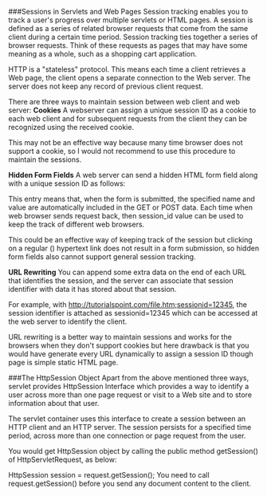 ###Sessions in Servlets and Web Pages
Session tracking enables you to track a user's progress over multiple servlets or HTML pages. A session is defined as a series of related browser requests that come from the same client during a certain time period. Session tracking ties together a series of browser requests. Think of these requests as pages that may have some meaning as a whole, such as a shopping cart application.

HTTP is a "stateless" protocol.  This means each time a client retrieves a Web page, the client opens a separate connection to the Web server. The server does not keep any record of previous client request.

There are three ways to maintain session between web client and web server:
**Cookies**
A webserver can assign a unique session ID as a cookie to each web client and for subsequent requests from the client they can be recognized using the received cookie.

This may not be an effective way because many time browser does not support a cookie, so I would not recommend to use this procedure to maintain the sessions.

**Hidden Form Fields**
A web server can send a hidden HTML form field along with a unique session ID as follows:

<input type="hidden" name="sessionid" value="12345">

This entry means that, when the form is submitted, the specified name and value are automatically included in the GET or POST data. Each time when web browser sends request back, then session_id value can be used to keep the track of different web browsers.

This could be an effective way of keeping track of the session but clicking on a regular (<A HREF...>) hypertext link does not result in a form submission, so hidden form fields also cannot support general session tracking.

**URL Rewriting**
You can append some extra data on the end of each URL that identifies the session, and the server can associate that session identifier with data it has stored about that session.

For example, with http://tutorialspoint.com/file.htm;sessionid=12345, the session identifier is attached as sessionid=12345 which can be accessed at the web server to identify the client.

URL rewriting is a better way to maintain sessions and works for the browsers when they don't support cookies but here drawback is that you would have generate every URL dynamically to assign a session ID though page is simple static HTML page.


###The HttpSession Object
Apart from the above mentioned three ways, servlet provides HttpSession Interface which provides a way to identify a user across more than one page request or visit to a Web site and to store information about that user.

The servlet container uses this interface to create a session between an HTTP client and an HTTP server. The session persists for a specified time period, across more than one connection or page request from the user.

You would get HttpSession object by calling the public method getSession() of HttpServletRequest, as below:

HttpSession session = request.getSession();
You need to call request.getSession() before you send any document content to the client.
